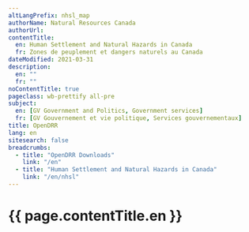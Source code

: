 ```yaml
---
altLangPrefix: nhsl_map
authorName: Natural Resources Canada
authorUrl:
contentTitle:
  en: Human Settlement and Natural Hazards in Canada
  fr: Zones de peuplement et dangers naturels au Canada
dateModified: 2021-03-31
description:
  en: ""
  fr: ""
noContentTitle: true
pageclass: wb-prettify all-pre
subject:
  en: [GV Government and Politics, Government services]
  fr: [GV Gouvernement et vie politique, Services gouvernementaux]
title: OpenDRR
lang: en
sitesearch: false
breadcrumbs:
  - title: "OpenDRR Downloads"
    link: "/en"
  - title: "Human Settlement and Natural Hazards in Canada"
    link: "/en/nhsl"
---
```


# {{ page.contentTitle.en }}

<!-- GeomapStart -->
<div id="esri_map"
	class="wb-geomap"
	data-wb-geomap='{
		"layersFile": "config-nhsl-en.js"
	}'>
	<div class="row">
		<div class="col-md-12">
			<!-- Insert Map Start (mandatory) -->
			<div class="wb-geomap-map"></div>
			<!-- Insert Map End -->
		</div>
		<!-- Insert Layer Data Start (mandatory) -->
		<div class="wb-geomap-layers col-md-12"></div>
		<!-- Insert Layer Data End -->
	</div>
</div>
<!-- GeomapEnd -->